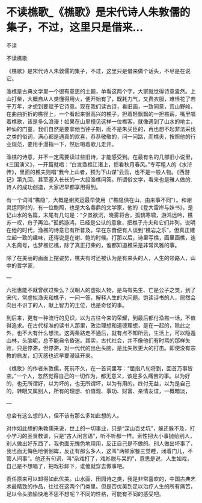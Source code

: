 # 不读樵歌_《樵歌》是宋代诗人朱敦儒的集子，不过，这里只是借来...

不读

不读樵歌

《樵歌》是宋代诗人朱敦儒的集子，不过，这里只是借来做个话头，不尽是在说它。

渔樵是古典文学里一个很有意思的主题，单看这两个字，大家就觉得诗意盎然。上山打柴，大概自从人类懂得用火，便开始有了，既耗力气，又费衣服，难怪花了若干万年，才想到要赋予它诗意。现在我们读古诗，看旧画，一致同意，荒山野岭，在曲曲折折的樵径上，一个看起来很高兴的樵子，担着轻飘飘的一担樵薪，嘴里唱着樵歌，该是多么浪漫！如果在山里撞见这样一位樵客，就像遇到了山水的地主，神仙的门童，我们自然是要拿他当钟子期，而不是朱买臣的，再也想不起非法采伐之类的俗词，满心都是遇真的欢喜，恭恭敬敬的，问一问路，而樵夫，按照他的行业规范，要用手漫指一下，然后喝着歌儿走开。

渔樵的诗意，并不一定需要读过些旧诗，才能感受到。在最有名的几部旧小说里，《三国演义》，一开篇就唱：“白发渔樵江渚上，惯看秋月春风。”专写粗人的《水浒传》，里面的樵夫则唱“我今上山者，预为下山谋”云云，也不是一般人物。《西游记》第九回，甚至塞入长长的一大段渔樵问答。所谓俗文学，看来也是雅人做的.诗人的成功创造，大家迟早都享用得到。

有一个词叫“樵隐”，大概是谢灵运最早使用（“樵隐俱在山，由来事不同”）。和谢灵运同时的，有一位鲍照，也是大名鼎鼎的文学家，他的《登大雷岸与妹书》，是记山水的名篇，末尾有几句是：“夕景欲沉，晓雾将合，孤鹤寒啸，游鸿远吟，樵苏一叹，舟子再泣。”孤鹤游鸿，已经是公认的意象，把樵子舟夫和它们并列，说明在他的时代，渔樵的诗意已有所普及。早在东晋便有人谈到“樵岩之乐”，但真正建立起一致的趣味，还得说是在谢、鲍的时候。打那以后，诗里写樵，画里画樵，连人名斋号，也梦樵忆樵，除了真正打柴的，谁都知道樵采是非常风雅的事。

除了在美丽的画面上摆姿势，樵夫有时还被认为是有来头的人，人生的领路人，山中的哲学家，

—

六祖惠能不就曾砍过柴么？汉朝人的虚拟人物，是乌有先生、亡是公子之类，到了宋代，常虚拟渔夫和樵子，一问一答，解释人生的大问题。饱读诗书的人，居然会向目不识丁的人，献上智力的王位，也是奇怪的事。

到后来，更有一种流行的见识，以为古往今来的荣耀，到最后都付渔樵一话，不值得追求。在古代标准的读书人那里，政治理想和道德理想，是在一起的，除此之外，也不大有什么想法。这两条路走不通后，就有点不知所云，生活上，可以隐遁山林，头脑呢，总不能自令昏迷。其实，古代社会，并不像他们有时骂的那样失败，只是停滞，但停滞，对一代代的出色头脑，是比失败更大的打击。即使没有宗教的启发，幻灭感也迟早要漫延开来。

《樵歌》的作者朱敦儒，死前不久，在一首词里写：“屈指八旬将到，回首万事皆空。”一个人，忽然觉得自己的一切作为，都无意义，该是多么痛苦的事。以为好的，也无所谓好，以为坏的，也无所谓坏，以为有用的，终付无益，以为是自己的，转眼又属别人，所有的理想、价值观、事功、财富、亲情友谊，一概暗淡，

—

总会有这么想的人，但不该有那么多如此想的人。

对作如此想的朱敦儒来说，世上的一切事业，只是“深山百丈坑”，躲还躲不及，打小学习的圣贤教训，只是“古人闲言语”，听不听都一样。索性把大小事抛给别人，别人做出好东西了，我也面无愧色地用用，反正自己是不做的。别人做出坏事了，我也面无悔色地倒倒霉，反正有那么多人，这叫“两顿家餐三觉睡，闭着门儿，不管人间事”。他还有句词，叫“杂戏打了，戏衫脱与呆的”，意思是说，人生如戏，自己是不想唱了，把戏衫卸下，谁傻就穿去做事吧。

责任原来可以卸得如此优美。山水画、田园诗之类，我是非常喜欢的，中国古典艺术最精致的作品，往往在这两个门类里。但是否优美到足以治疗人生的所有痛苦，足以令头脑愉快地不思不想呢？不同的性格，可能有不同的感受吧。